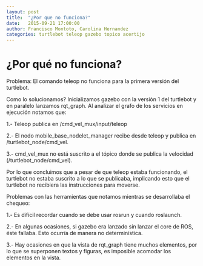 ```yaml
---
layout: post
title:  "¿Por que no funciona?"
date:   2015-09-21 17:00:00
author: Francisco Montoto, Carolina Hernandez
categories: turtlebot teleop gazebo topico acertijo
---
```


# ¿Por qué no funciona?
Problema: El comando teleop no funciona para la primera versión del turtlebot.

Como lo solucionamos?
Inicializamos gazebo con la versión 1 del turtlebot y en paralelo lanzamos rqt_graph. Al analizar el grafo de los servicios en ejecución notamos que:

  1.- Teleop publica en /cmd_vel_mux/input/teleop
  
  2.- El nodo mobile_base_nodelet_manager recibe desde teleop y publica en /turtlebot_node/cmd_vel.
  
  3.- cmd_vel_mux no está suscrito a el tópico donde se publica la velocidad (/turtlebot_node/cmd_vel).
  
Por lo que concluimos que a pesar de que teleop estaba funcionando, el turtlebot no estaba suscrito a lo que se publicaba, implicando esto que el turtlebot no recibiera las instrucciones para moverse.

Problemas con las herramientas que notamos mientras se desarrollaba el chequeo:

  1.- Es difícil recordar cuando se debe usar rosrun y cuando roslaunch.
  
  2.- En algunas ocasiones, si gazebo era lanzado sin lanzar el core de ROS, éste fallaba. Esto ocurría de manera no determinística.
  
  3.- Hay ocasiones en que la vista de rqt_graph tiene muchos elementos, por lo que se superponen textos y figuras, es imposible acomodar los elementos en la vista.
